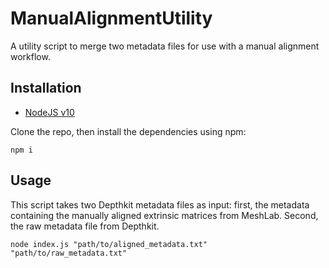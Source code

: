 # ManualAlignmentUtility

A utility script to merge two metadata files for use with a manual alignment workflow.

## Installation

- [NodeJS v10](https://nodejs.org/download/release/latest-v10.x/)

Clone the repo, then install the dependencies using npm:

```
npm i
```

## Usage

This script takes two Depthkit metadata files as input: first, the metadata containing the manually aligned extrinsic matrices from MeshLab. Second, the raw metadata file from Depthkit.

```
node index.js "path/to/aligned_metadata.txt" "path/to/raw_metadata.txt"
```
